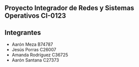 ## Proyecto Integrador de Redes y Sistemas Operativos CI-0123

## Integrantes
* Aarón Meza B74787
* Jesús Porras C26007
* Amanda Rodríguez C36725
* Aarón Santana C27373